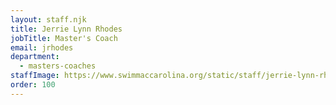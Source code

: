 ```yaml
---
layout: staff.njk
title: Jerrie Lynn Rhodes
jobTitle: Master's Coach
email: jrhodes
department:
  - masters-coaches
staffImage: https://www.swimmaccarolina.org/static/staff/jerrie-lynn-rhodes.jpg
order: 100
---
```

